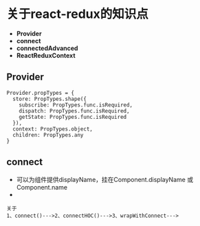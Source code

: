 # 关于react-redux的知识点
* **Provider**
* **connect**
* **connectedAdvanced**
* **ReactReduxContext**
## Provider
```
Provider.propTypes = {
  store: PropTypes.shape({
    subscribe: PropTypes.func.isRequired,
    dispatch: PropTypes.func.isRequired,
    getState: PropTypes.func.isRequired
  }),
  context: PropTypes.object,
  children: PropTypes.any
}
```
## connect
* 可以为组件提供displayName，挂在Component.displayName 或 Component.name
* 
```
关于
1、connect()--->2、connectHOC()--->3、wrapWithConnect--->
```